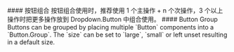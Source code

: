 <cn>
#### 按钮组合
按钮组合使用时，推荐使用 1 个主操作 + n 个次操作，3 个以上操作时把更多操作放到 Dropdown.Button 中组合使用。
</cn>

<us>
#### Button Group
Buttons can be grouped by placing multiple `Button` components into a `Button.Group`.
The `size` can be set to `large`, `small` or left unset resulting in a default size.
</us>
